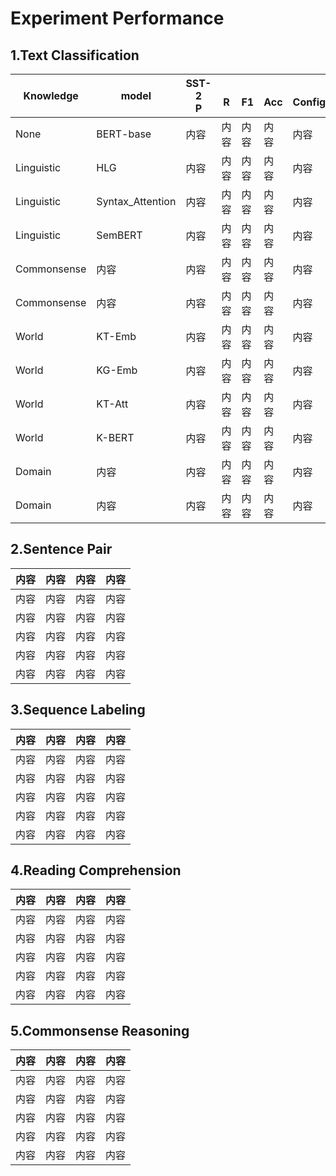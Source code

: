 # Experiment Performance

## 1.Text Classification

| Knowledge | model | SST-2<br />P |<br />R|<br />F1|<br />Acc|<br />Config|
| ------ | ------ | ------ | ------ | ------ | ------ | ------ |
| None | BERT-base | 内容 | 内容 | 内容 | 内容 | 内容 |
| Linguistic | HLG | 内容 | 内容 | 内容 | 内容 | 内容 |
| Linguistic | Syntax_Attention | 内容 | 内容 | 内容 | 内容 | 内容 |
| Linguistic | SemBERT | 内容 | 内容 | 内容 | 内容 | 内容 |
| Commonsense | 内容 | 内容 | 内容 | 内容 | 内容 | 内容 |
| Commonsense | 内容 | 内容 | 内容 | 内容 | 内容 | 内容 |
| World | KT-Emb | 内容 | 内容 | 内容 | 内容 | 内容 |
| World | KG-Emb | 内容 | 内容 | 内容 | 内容 | 内容 |
| World | KT-Att | 内容 | 内容 | 内容 | 内容 | 内容 |
| World | K-BERT | 内容 | 内容 | 内容 | 内容 | 内容 |
| Domain | 内容 | 内容 | 内容 | 内容 | 内容 | 内容 |
| Domain | 内容 | 内容 | 内容 | 内容 | 内容 | 内容 |

## 2.Sentence Pair

| 内容 | 内容 | 内容 | 内容 |
| ------ | ------ | ------ | ------ |
| 内容 | 内容 | 内容 | 内容 |
| 内容 | 内容 | 内容 | 内容 |
| 内容 | 内容 | 内容 | 内容 |
| 内容 | 内容 | 内容 | 内容 |
| 内容 | 内容 | 内容 | 内容 |

## 3.Sequence Labeling

| 内容 | 内容 | 内容 | 内容 |
| ------ | ------ | ------ | ------ |
| 内容 | 内容 | 内容 | 内容 |
| 内容 | 内容 | 内容 | 内容 |
| 内容 | 内容 | 内容 | 内容 |
| 内容 | 内容 | 内容 | 内容 |
| 内容 | 内容 | 内容 | 内容 |

## 4.Reading Comprehension

| 内容 | 内容 | 内容 | 内容 |
| ------ | ------ | ------ | ------ |
| 内容 | 内容 | 内容 | 内容 |
| 内容 | 内容 | 内容 | 内容 |
| 内容 | 内容 | 内容 | 内容 |
| 内容 | 内容 | 内容 | 内容 |
| 内容 | 内容 | 内容 | 内容 |

## 5.Commonsense Reasoning

| 内容 | 内容 | 内容 | 内容 |
| ------ | ------ | ------ | ------ |
| 内容 | 内容 | 内容 | 内容 |
| 内容 | 内容 | 内容 | 内容 |
| 内容 | 内容 | 内容 | 内容 |
| 内容 | 内容 | 内容 | 内容 |
| 内容 | 内容 | 内容 | 内容 |